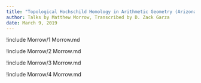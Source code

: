 ```yaml
---
title: "Topological Hochschild Homology in Arithmetic Geometry (Arizona Winter School 2019)"
author: Talks by Matthew Morrow, Transcribed by D. Zack Garza
date: March 9, 2019
---
```


!include Morrow/1 Morrow.md

!include Morrow/2 Morrow.md

!include Morrow/3 Morrow.md

!include Morrow/4 Morrow.md

